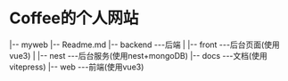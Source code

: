 # Coffee的个人网站

|-- myweb
    |-- Readme.md
    |-- backend   ---后端
    |   |-- front ---后台页面(使用vue3)
    |   |-- nest  ---后台服务(使用nest+mongoDB)
    |-- docs      ---文档(使用vitepress)
    |-- web       ---前端(使用vue3)
